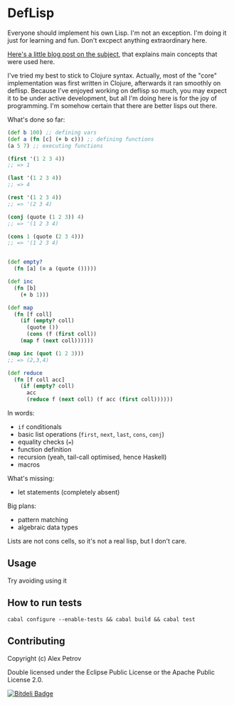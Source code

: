 # DefLisp

Everyone should implement his own Lisp. I'm not an exception. I'm doing it
just for learning and fun. Don't excpect anything extraordinary here.

[Here's a little blog post on the subject](http://coffeenco.de/articles/write_you_lisp_in_haskell.html), that explains main concepts that were used here.

I've tried my best to stick to Clojure syntax. Actually, most of the "core"
implementation was first written in Clojure, afterwards it ran smoothly on deflisp.
Because I've enjoyed working on deflisp so much, you may expect it to be under
active development, but all I'm doing here is for the joy of programming. I'm
somehow certain that there are better lisps out there.

What's done so far:

```clj
(def b 100) ;; defining vars
(def a (fn [c] (+ b c))) ;; defining functions
(a 5 7) ;; executing functions

(first '(1 2 3 4))
;; => 1

(last '(1 2 3 4))
;; => 4

(rest '(1 2 3 4))
;; => '(2 3 4)

(conj (quote (1 2 3)) 4)
;; => '(1 2 3 4)

(cons 1 (quote (2 3 4)))
;; => '(1 2 3 4)


(def empty?
  (fn [a] (= a (quote ()))))

(def inc
  (fn [b]
    (+ b 1)))

(def map
  (fn [f coll]
    (if (empty? coll)
      (quote ())
      (cons (f (first coll))
    (map f (next coll))))))

(map inc (quot (1 2 3)))
;; => (2,3,4)

(def reduce
  (fn [f coll acc]
    (if (empty? coll)
      acc
      (reduce f (next coll) (f acc (first coll))))))
```

In words:
  * `if` conditionals
  * basic list operations (`first`, `next`, `last`, `cons`, `conj`)
  * equality checks (`=`)
  * function definition
  * recursion (yeah, tail-call optimised, hence Haskell)
  * macros

What's missing:

  * let statements (completely absent)

Big plans:

  * pattern matching
  * algebraic data types

Lists are not cons cells, so it's not a real lisp, but I don't care.



## Usage

Try avoiding using it

## How to run tests

```
cabal configure --enable-tests && cabal build && cabal test
```

## Contributing

Copyright (c) Alex Petrov

Double licensed under the Eclipse Public License or the Apache Public License 2.0.


[![Bitdeli Badge](https://d2weczhvl823v0.cloudfront.net/ifesdjeen/deflisp/trend.png)](https://bitdeli.com/free "Bitdeli Badge")
